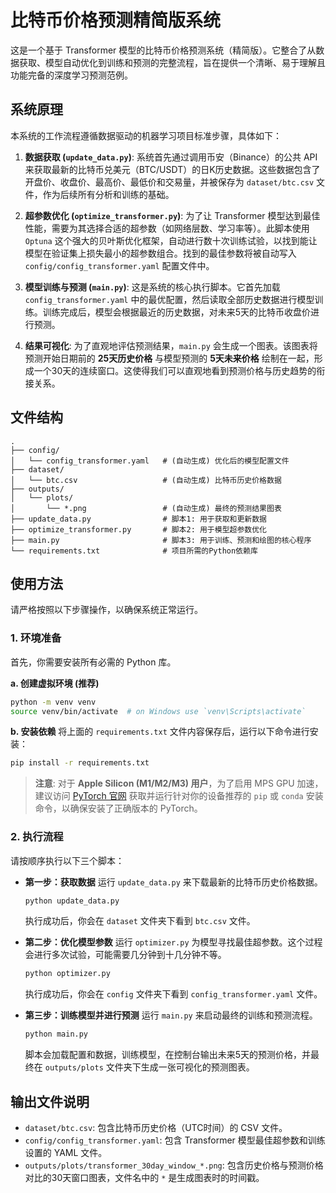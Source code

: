 # 比特币价格预测精简版系统

这是一个基于 Transformer 模型的比特币价格预测系统（精简版）。它整合了从数据获取、模型自动优化到训练和预测的完整流程，旨在提供一个清晰、易于理解且功能完备的深度学习预测范例。

## 系统原理

本系统的工作流程遵循数据驱动的机器学习项目标准步骤，具体如下：

1.  **数据获取 (`update_data.py`)**:
    系统首先通过调用币安（Binance）的公共 API 来获取最新的比特币兑美元（BTC/USDT）的日K历史数据。这些数据包含了开盘价、收盘价、最高价、最低价和交易量，并被保存为 `dataset/btc.csv` 文件，作为后续所有分析和训练的基础。

2.  **超参数优化 (`optimize_transformer.py`)**:
    为了让 Transformer 模型达到最佳性能，需要为其选择合适的超参数（如网络层数、学习率等）。此脚本使用 `Optuna` 这个强大的贝叶斯优化框架，自动进行数十次训练试验，以找到能让模型在验证集上损失最小的超参数组合。找到的最佳参数将被自动写入 `config/config_transformer.yaml` 配置文件中。

3.  **模型训练与预测 (`main.py`)**:
    这是系统的核心执行脚本。它首先加载 `config_transformer.yaml` 中的最优配置，然后读取全部历史数据进行模型训练。训练完成后，模型会根据最近的历史数据，对未来5天的比特币收盘价进行预测。

4.  **结果可视化**:
    为了直观地评估预测结果，`main.py` 会生成一个图表。该图表将预测开始日期前的 **25天历史价格** 与模型预测的 **5天未来价格** 绘制在一起，形成一个30天的连续窗口。这使得我们可以直观地看到预测价格与历史趋势的衔接关系。

## 文件结构

```
.
├── config/
│   └── config_transformer.yaml   # (自动生成) 优化后的模型配置文件
├── dataset/
│   └── btc.csv                   # (自动生成) 比特币历史价格数据
├── outputs/
│   └── plots/
│       └── *.png                 # (自动生成) 最终的预测结果图表
├── update_data.py                # 脚本1: 用于获取和更新数据
├── optimize_transformer.py       # 脚本2: 用于模型超参数优化
├── main.py                       # 脚本3: 用于训练、预测和绘图的核心程序
└── requirements.txt              # 项目所需的Python依赖库
```

## 使用方法

请严格按照以下步骤操作，以确保系统正常运行。

### 1. 环境准备

首先，你需要安装所有必需的 Python 库。

**a. 创建虚拟环境 (推荐)**
```bash
python -m venv venv
source venv/bin/activate  # on Windows use `venv\Scripts\activate`
```

**b. 安装依赖**
将上面的 `requirements.txt` 文件内容保存后，运行以下命令进行安装：
```bash
pip install -r requirements.txt
```
> **注意**: 对于 **Apple Silicon (M1/M2/M3) 用户**，为了启用 MPS GPU 加速，建议访问 [PyTorch 官网](https://pytorch.org/) 获取并运行针对你的设备推荐的 `pip` 或 `conda` 安装命令，以确保安装了正确版本的 PyTorch。

### 2. 执行流程

请按顺序执行以下三个脚本：

* **第一步：获取数据**
    运行 `update_data.py` 来下载最新的比特币历史价格数据。
    ```bash
    python update_data.py
    ```
    执行成功后，你会在 `dataset` 文件夹下看到 `btc.csv` 文件。

* **第二步：优化模型参数**
    运行 `optimizer.py` 为模型寻找最佳超参数。这个过程会进行多次试验，可能需要几分钟到十几分钟不等。
    ```bash
    python optimizer.py
    ```
    执行成功后，你会在 `config` 文件夹下看到 `config_transformer.yaml` 文件。

* **第三步：训练模型并进行预测**
    运行 `main.py` 来启动最终的训练和预测流程。
    ```bash
    python main.py
    ```
    脚本会加载配置和数据，训练模型，在控制台输出未来5天的预测价格，并最终在 `outputs/plots` 文件夹下生成一张可视化的预测图表。

## 输出文件说明

-   `dataset/btc.csv`: 包含比特币历史价格（UTC时间）的 CSV 文件。
-   `config/config_transformer.yaml`: 包含 Transformer 模型最佳超参数和训练设置的 YAML 文件。
-   `outputs/plots/transformer_30day_window_*.png`: 包含历史价格与预测价格对比的30天窗口图表，文件名中的 `*` 是生成图表时的时间戳。